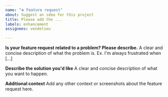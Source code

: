 ```yaml
---
name: "➕ Feature request"
about: Suggest an idea for this project
title: Please add the ...
labels: enhancement
assignees: vendelieu

---
```


**Is your feature request related to a problem? Please describe.**
A clear and concise description of what the problem is. Ex. I'm always frustrated when [...]

**Describe the solution you'd like**
A clear and concise description of what you want to happen.

**Additional context**
Add any other context or screenshots about the feature request here.
